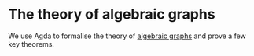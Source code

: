 # The theory of algebraic graphs

We use Agda to formalise the theory of [algebraic graphs](https://github.com/snowleopard/alga)
and prove a few key theorems.
